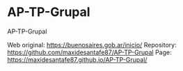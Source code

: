 # AP-TP-Grupal
AP-TP-Grupal

Web original: https://buenosaires.gob.ar/inicio/
Repository: https://github.com/maxidesantafe87/AP-TP-Grupal
Page: https://maxidesantafe87.github.io/AP-TP-Grupal/